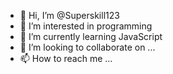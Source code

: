 - 👋 Hi, I’m @Superskill123
- 👀 I’m interested in programming 
- 🌱 I’m currently learning JavaScript
- 💞️ I’m looking to collaborate on ...
- 📫 How to reach me ...

<!---
Superskill123/Superskill123 is a ✨ special ✨ repository because its `README.md` (this file) appears on your GitHub profile.
You can click the Preview link to take a look at your changes.
--->
